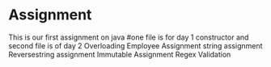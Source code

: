 # Assignment
This is our first assignment on java
#one file is for day 1 constructor and second file is of day 2 Overloading
Employee Assignment
string assignment
Reversestring assignment
Immutable Assignment
Regex Validation
